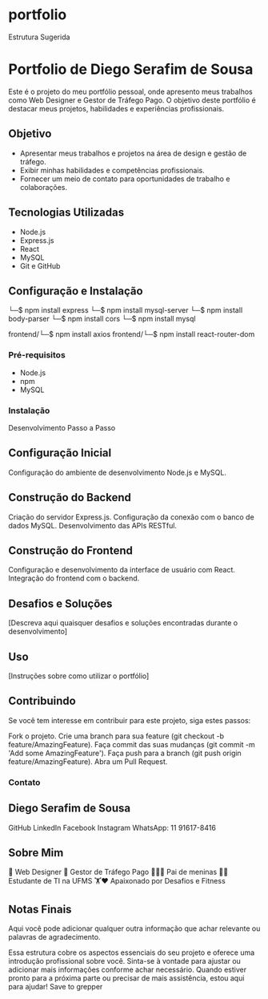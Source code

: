 # portfolio
Estrutura Sugerida

# Portfolio de Diego Serafim de Sousa

Este é o projeto do meu portfólio pessoal, onde apresento meus trabalhos como Web Designer e Gestor de Tráfego Pago. O objetivo deste portfólio é destacar meus projetos, habilidades e experiências profissionais.

## Objetivo

- Apresentar meus trabalhos e projetos na área de design e gestão de tráfego.
- Exibir minhas habilidades e competências profissionais.
- Fornecer um meio de contato para oportunidades de trabalho e colaborações.

## Tecnologias Utilizadas

- Node.js
- Express.js
- React
- MySQL
- Git e GitHub

## Configuração e Instalação
└─$ npm install express
└─$ npm install mysql-server
└─$ npm install body-parser
└─$ npm install cors
└─$ npm install mysql           

frontend/└─$ npm install axios
frontend/└─$ npm install react-router-dom 



### Pré-requisitos

- Node.js
- npm
- MySQL

### Instalação

Desenvolvimento Passo a Passo

## Configuração Inicial
Configuração do ambiente de desenvolvimento Node.js e MySQL.

## Construção do Backend
Criação do servidor Express.js.
Configuração da conexão com o banco de dados MySQL.
Desenvolvimento das APIs RESTful.

## Construção do Frontend
Configuração e desenvolvimento da interface de usuário com React.
Integração do frontend com o backend.

## Desafios e Soluções
[Descreva aqui quaisquer desafios e soluções encontradas durante o desenvolvimento]

## Uso
[Instruções sobre como utilizar o portfólio]

## Contribuindo
Se você tem interesse em contribuir para este projeto, siga estes passos:

Fork o projeto.
Crie uma branch para sua feature (git checkout -b feature/AmazingFeature).
Faça commit das suas mudanças (git commit -m 'Add some AmazingFeature').
Faça push para a branch (git push origin feature/AmazingFeature).
Abra um Pull Request.

### Contato
## Diego Serafim de Sousa
GitHub
LinkedIn
Facebook
Instagram
WhatsApp: 11 91617-8416

## Sobre Mim
🎨 Web Designer
💼 Gestor de Tráfego Pago
👨‍👧‍👧 Pai de meninas
👨‍🎓 Estudante de TI na UFMS
🏋️❤️ Apaixonado por Desafios e Fitness

## Notas Finais
Aqui você pode adicionar qualquer outra informação que achar relevante ou palavras de agradecimento.

Essa estrutura cobre os aspectos essenciais do seu projeto e oferece uma introdução profissional sobre você. Sinta-se à vontade para ajustar ou adicionar mais informações conforme achar necessário. Quando estiver pronto para a próxima parte ou precisar de mais assistência, estou aqui para ajudar!
Save to grepper
